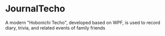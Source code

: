# JournalTecho
A modern "Hobonichi Techo", developed based on WPF, is used to record diary, trivia, and related events of family friends
